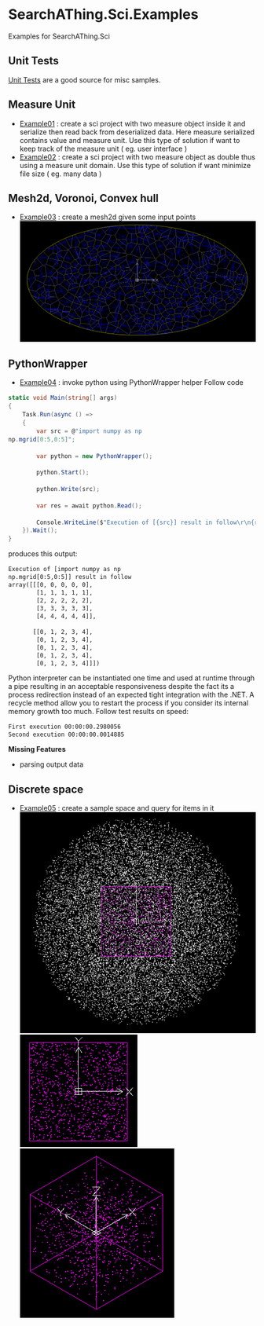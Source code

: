 # SearchAThing.Sci.Examples

Examples for SearchAThing.Sci

## Unit Tests

[Unit Tests](https://github.com/devel0/SearchAThing.UnitTest/blob/master/src/Sci.cs) are a good source for misc samples.

## Measure Unit
- [Example01](/src/Example01/Program.cs) : create a sci project with two measure object inside it and serialize then read back from deserialized data. Here measure serialized contains value and measure unit. Use this type of solution if want to keep track of the measure unit ( eg. user interface )
- [Example02](/src/Example02/Program.cs) : create a sci project with two measure object as double thus using a measure unit domain. Use this type of solution if want minimize file size ( eg. many data )

## Mesh2d, Voronoi, Convex hull
- [Example03](/src/Example03/Program.cs) : create a mesh2d given some input points
![img](/doc/Example03.PNG)

## PythonWrapper
- [Example04](/src/Example04/Program.cs) : invoke python using PythonWrapper helper
Follow code
```csharp
static void Main(string[] args)
{
    Task.Run(async () =>
    {
        var src = @"import numpy as np
np.mgrid[0:5,0:5]";

        var python = new PythonWrapper();

        python.Start();

        python.Write(src);

        var res = await python.Read();

        Console.WriteLine($"Execution of [{src}] result in follow\r\n{res}");
    }).Wait();
}
```
produces this output:
```
Execution of [import numpy as np
np.mgrid[0:5,0:5]] result in follow
array([[[0, 0, 0, 0, 0],
        [1, 1, 1, 1, 1],
        [2, 2, 2, 2, 2],
        [3, 3, 3, 3, 3],
        [4, 4, 4, 4, 4]],

       [[0, 1, 2, 3, 4],
        [0, 1, 2, 3, 4],
        [0, 1, 2, 3, 4],
        [0, 1, 2, 3, 4],
        [0, 1, 2, 3, 4]]])
```

Python interpreter can be instantiated one time and used at runtime through a pipe resulting in an acceptable responsiveness despite the fact its a process redirection instead of an expected tight integration with the .NET.
A recycle method allow you to restart the process if you consider its internal memory growth too much.
Follow test results on speed:
```
First execution 00:00:00.2980056
Second execution 00:00:00.0014885
```

**Missing Features**
- parsing output data

## Discrete space
- [Example05](/src/Example05/Program.cs) : create a sample space and query for items in it
![img](/doc/Example05_01.PNG)
![img](/doc/Example05_02.PNG)
![img](/doc/Example05_03.PNG)

